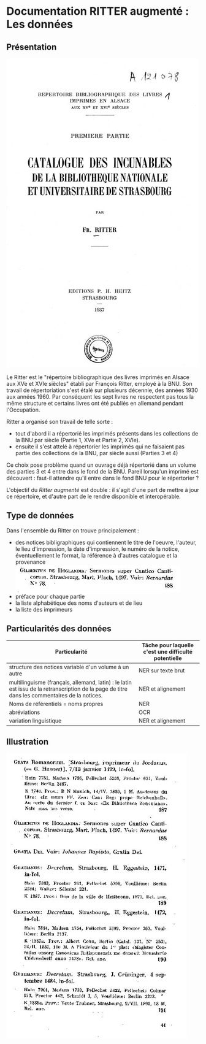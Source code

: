 # Documentation RITTER augmenté : Les données

## Présentation 
![couv_ritter](images/incunable_ritter.jpg)

Le Ritter est le "répertoire bibliographique des livres imprimés en Alsace aux XVe et XVIe siècles" établi par François Ritter, employé à la BNU. Son travail de répertoriation s'est étalé sur plusieurs décennie, des années 1930 aux années 1960. Par conséquent les sept livres ne respectent pas tous la même structure et certains livres ont été publiés en allemand pendant l'Occupation. 

Ritter a organisé son travail de telle sorte : 
- tout d'abord il a répertorié les imprimés présents dans les collections de la BNU par siècle (Partie 1, XVe et Partie 2, XVIe).
- ensuite il s'est attelé à répertorier les imprimés qui ne faisaient pas partie des collections de la BNU, par siècle aussi (Parties 3 et 4) 

Ce choix pose problème quand un ouvrage déjà répertorié dans un volume des parties 3 et 4 entre dans le fond de la BNU. Pareil lorsqu'un imprimé est découvert : faut-il attendre qu'il entre dans le fond BNU pour le répertorier ?

L'objectif du _Ritter augmenté_ est double : il s'agit d'une part de mettre à jour ce répertoire, et d'autre part de le rendre disponible et interopérable. 

## Type de données 

Dans l'ensemble du Ritter on trouve principalement : 
- des notices bibligraphiques qui contiennent le titre de l'oeuvre, l'auteur, le lieu d'impression, la date d'impression, le numéro de la notice, éventuellement le format, la référence à d'autres catalogue et la provenance  ![ex_notice](images/ex_notice.jpg)
- préface pour chaque partie
- la liste alphabétique des noms d'auteurs et de lieu 
- la liste des imprimeurs


## Particularités des données 

Particularité | Tâche pour laquelle c'est une difficulté potentielle |
-- | -- |
 structure des notices variable d'un volume à un autre | NER sur texte brut |
multilinguisme (français, allemand, latin) : le latin est issu de la retranscription de la page de titre dans les commentaires de la notices.| NER et alignement |
Noms de référentiels = noms propres | NER
abréviations | OCR
variation linguistique | NER et alignement



## Illustration 

![vol_1](images/vol_1.jpg)
